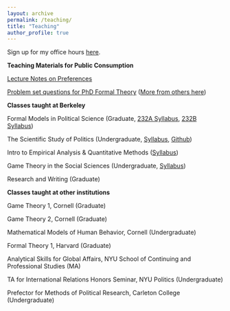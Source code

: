 ```yaml
---
layout: archive
permalink: /teaching/
title: "Teaching"
author_profile: true
---
```


Sign up for my office hours  [here](https://calendar.google.com/calendar/selfsched?sstoken=UUh1UUZmQml5cTRUfGRlZmF1bHR8NzBiYTg5YzQyZGRhZWYzOTljODYwZWIxYWJkOWIwNTI).

**Teaching Materials for Public Consumption**

[Lecture Notes on Preferences](https://anthlittle.github.io/files/little_preferences.pdf)

[Problem set questions for PhD Formal Theory](https://anthlittle.github.io/files/little_formaltheoryproblems.pdf) ([More from others here](https://drive.google.com/drive/folders/1oBpHY8agGONQ33kI_TeC5CVg6qHC-RE7))

**Classes taught at Berkeley**

Formal Models in Political Science (Graduate,  [232A Syllabus](https://anthlittle.github.io/files/GT1syllabusS21.pdf),  [232B Syllabus](https://anthlittle.github.io/files/232BsyllabusFA21.pdf))

The Scientific Study of Politics (Undergraduate,  [Syllabus](https://anthlittle.github.io/files/ps88syllabusF2021.pdf),  [Github](https://github.com/ds-connectors/PolSci-88-FA21))

Intro to Empirical Analysis & Quantitative Methods ([Syllabus](https://anthlittle.github.io/files/ps3syllabusF2020.pdf))

Game Theory in the Social Sciences (Undergraduate,  [Syllabus](https://anthlittle.github.io/files/gtss-syllabus-FA2017.pdf))

Research and Writing (Graduate)

**Classes taught at other institutions**

Game Theory 1, Cornell (Graduate)

Game Theory 2, Cornell (Graduate)

Mathematical Models of Human Behavior, Cornell (Undergraduate)

Formal Theory 1, Harvard (Graduate)

Analytical Skills for Global Affairs, NYU School of Continuing and Professional Studies (MA)

TA for International Relations Honors Seminar, NYU Politics (Undergraduate)

Prefector for Methods of Political Research, Carleton College (Undergraduate)